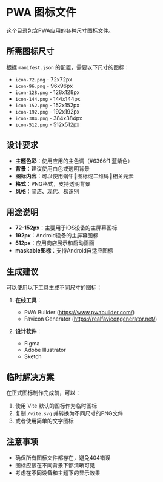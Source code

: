 # PWA 图标文件

这个目录包含PWA应用的各种尺寸图标文件。

## 所需图标尺寸

根据 `manifest.json` 的配置，需要以下尺寸的图标：

- `icon-72.png` - 72x72px
- `icon-96.png` - 96x96px  
- `icon-128.png` - 128x128px
- `icon-144.png` - 144x144px
- `icon-152.png` - 152x152px
- `icon-192.png` - 192x192px
- `icon-384.png` - 384x384px
- `icon-512.png` - 512x512px

## 设计要求

- **主题色彩**：使用应用的主色调（#6366f1 蓝紫色）
- **背景**：建议使用白色或透明背景
- **图标内容**：可以使用蜗牛🐌图标或二维码📱相关元素
- **格式**：PNG格式，支持透明背景
- **风格**：简洁、现代、易识别

## 用途说明

- **72-152px**：主要用于iOS设备的主屏幕图标
- **192px**：Android设备的主屏幕图标
- **512px**：应用商店展示和启动画面
- **maskable图标**：支持Android自适应图标

## 生成建议

可以使用以下工具生成不同尺寸的图标：

1. **在线工具**：
   - PWA Builder (https://www.pwabuilder.com/)
   - Favicon Generator (https://realfavicongenerator.net/)

2. **设计软件**：
   - Figma
   - Adobe Illustrator
   - Sketch

## 临时解决方案

在正式图标制作完成前，可以：
1. 使用 Vite 默认的图标作为临时图标
2. 复制 `/vite.svg` 并转换为不同尺寸的PNG文件
3. 或者使用简单的文字图标

## 注意事项

- 确保所有图标文件都存在，避免404错误
- 图标应该在不同背景下都清晰可见
- 考虑在不同设备和主题下的显示效果
